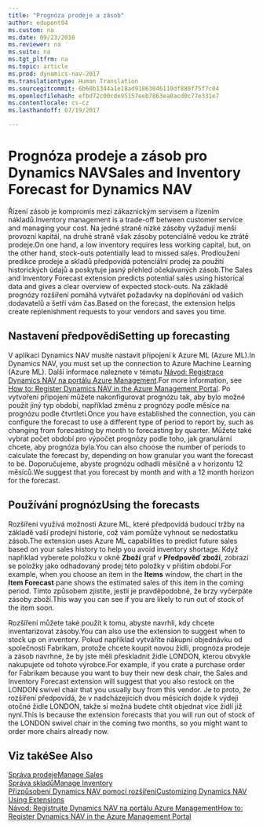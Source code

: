 ```yaml
---
title: "Prognóza prodeje a zásob"
author: edupont04
ms.custom: na
ms.date: 09/23/2016
ms.reviewer: na
ms.suite: na
ms.tgt_pltfrm: na
ms.topic: article
ms.prod: dynamics-nav-2017
ms.translationtype: Human Translation
ms.sourcegitcommit: 6b60b1344a1e18ad91863046110df880f75f7c04
ms.openlocfilehash: efbd72c00cde95157eeb7863ea0acd0c77e331e7
ms.contentlocale: cs-cz
ms.lasthandoff: 07/19/2017

---
```


# <a name="sales-and-inventory-forecast-for-dynamics-nav"></a><span data-ttu-id="5543d-102">Prognóza prodeje a zásob pro Dynamics NAV</span><span class="sxs-lookup"><span data-stu-id="5543d-102">Sales and Inventory Forecast for Dynamics NAV</span></span>
<span data-ttu-id="5543d-103">Řízení zásob je kompromis mezi zákaznickým servisem a řízením nákladů.</span><span class="sxs-lookup"><span data-stu-id="5543d-103">Inventory management is a trade-off between customer service and managing your cost.</span></span> <span data-ttu-id="5543d-104">Na jedné straně nízké zásoby vyžadují menší provozní kapitál, na druhé straně však zásoby potenciálně vedou ke ztrátě prodeje.</span><span class="sxs-lookup"><span data-stu-id="5543d-104">On one hand, a low inventory requires less working capital, but, on the other hand, stock-outs potentially lead to missed sales.</span></span> <span data-ttu-id="5543d-105">Prodloužení predikce prodeje a skladů předpovídá potenciální prodej za použití historických údajů a poskytuje jasný přehled očekávaných zásob.</span><span class="sxs-lookup"><span data-stu-id="5543d-105">The Sales and Inventory Forecast extension predicts potential sales using historical data and gives a clear overview of expected stock-outs.</span></span> <span data-ttu-id="5543d-106">Na základě prognózy rozšíření pomáhá vytvářet požadavky na doplňování od vašich dodavatelů a šetří vám čas.</span><span class="sxs-lookup"><span data-stu-id="5543d-106">Based on the forecast, the extension helps create replenishment requests to your vendors and saves you time.</span></span>  

## <a name="setting-up-forecasting"></a><span data-ttu-id="5543d-107">Nastavení předpovědi</span><span class="sxs-lookup"><span data-stu-id="5543d-107">Setting up forecasting</span></span>
<span data-ttu-id="5543d-108">V aplikaci Dynamics NAV musíte nastavit připojení k Azure ML (Azure ML).</span><span class="sxs-lookup"><span data-stu-id="5543d-108">In Dynamics NAV, you must set up the connection to Azure Machine Learning (Azure ML).</span></span> <span data-ttu-id="5543d-109">Další informace naleznete v tématu [Návod: Registrace Dynamics NAV na portálu Azure Management](ui-how-register-dynamics-nav-azure.md).</span><span class="sxs-lookup"><span data-stu-id="5543d-109">For more information, see [How to: Register Dynamics NAV in the Azure Management Portal](ui-how-register-dynamics-nav-azure.md).</span></span> <span data-ttu-id="5543d-110">Po vytvoření připojení můžete nakonfigurovat prognózu tak, aby bylo možné použít jiný typ období, například změnu z prognózy podle měsíce na prognózu podle čtvrtletí.</span><span class="sxs-lookup"><span data-stu-id="5543d-110">Once you have established the connection, you can configure the forecast to use a different type of period to report by, such as changing from forecasting by month to forecasting by quarter.</span></span> <span data-ttu-id="5543d-111">Můžete také vybrat počet období pro výpočet prognózy podle toho, jak granulární chcete, aby prognóza byla.</span><span class="sxs-lookup"><span data-stu-id="5543d-111">You can also choose the number of periods to calculate the forecast by, depending on how granular you want the forecast to be.</span></span> <span data-ttu-id="5543d-112">Doporučujeme, abyste prognózu odhadli měsíčně a v horizontu 12 měsíců.</span><span class="sxs-lookup"><span data-stu-id="5543d-112">We suggest that you forecast by month and with a 12 month horizon for the forecast.</span></span>  

## <a name="using-the-forecasts"></a><span data-ttu-id="5543d-113">Používání prognóz</span><span class="sxs-lookup"><span data-stu-id="5543d-113">Using the forecasts</span></span>
<span data-ttu-id="5543d-114">Rozšíření využívá možnosti Azure ML, které předpovídá budoucí tržby na základě vaší prodejní historie, což vám pomůže vyhnout se nedostatku zásob.</span><span class="sxs-lookup"><span data-stu-id="5543d-114">The extension uses Azure ML capabilities to predict future sales based on your sales history to help you avoid inventory shortage.</span></span> <span data-ttu-id="5543d-115">Když například vyberete položku v okně **Zboží** graf v  **Předpověď zboží**, zobrazí se položky jako odhadovaný prodej této položky v příštím období.</span><span class="sxs-lookup"><span data-stu-id="5543d-115">For example, when you choose an item in the **Items** window, the chart in the **Item Forecast** pane shows the estimated sales of this item in the coming period.</span></span> <span data-ttu-id="5543d-116">Tímto způsobem zjistíte, jestli je pravděpodobné, že brzy vyčerpáte zásoby zboží.</span><span class="sxs-lookup"><span data-stu-id="5543d-116">This way you can see if you are likely to run out of stock of the item soon.</span></span>  

<span data-ttu-id="5543d-117">Rozšíření můžete také použít k tomu, abyste navrhli, kdy chcete inventarizovat zásoby.</span><span class="sxs-lookup"><span data-stu-id="5543d-117">You can also use the extension to suggest when to stock up on inventory.</span></span> <span data-ttu-id="5543d-118">Pokud například vytváříte nákupní objednávku od společnosti Fabrikam, protože chcete koupit novou židli, prognóza prodeje a zásob navrhne, že by jste měli přeskladnit židle LONDON, kterou obvykle nakupujete od tohoto výrobce.</span><span class="sxs-lookup"><span data-stu-id="5543d-118">For example, if you crate a purchase order for Fabrikam because you want to buy their new desk chair, the Sales and Inventory Forecast extension will suggest that you also restock on the LONDON swivel chair that you usually buy from this vendor.</span></span> <span data-ttu-id="5543d-119">Je to proto, že rozšíření předpovídá, že v nadcházejících dvou měsících dojde k výdeji otočné židle LONDON, takže si možná budete chtít objednat více židlí již nyní.</span><span class="sxs-lookup"><span data-stu-id="5543d-119">This is because the extension forecasts that you will run out of stock of the LONDON swivel chair in the coming two months, so you might want to order more chairs already now.</span></span>  

## <a name="see-also"></a><span data-ttu-id="5543d-120">Viz také</span><span class="sxs-lookup"><span data-stu-id="5543d-120">See Also</span></span>
[<span data-ttu-id="5543d-121">Správa prodeje</span><span class="sxs-lookup"><span data-stu-id="5543d-121">Manage Sales</span></span>](sales-manage-sales.md)  
[<span data-ttu-id="5543d-122">Správa skladů</span><span class="sxs-lookup"><span data-stu-id="5543d-122">Manage Inventory</span></span>](inventory-manage-inventory.md)  
[<span data-ttu-id="5543d-123">Přizpůsobení Dynamics NAV pomocí rozšíření</span><span class="sxs-lookup"><span data-stu-id="5543d-123">Customizing Dynamics NAV Using Extensions</span></span>](ui-extensions.md)  
[<span data-ttu-id="5543d-124">Návod: Registrujte Dynamics NAV na portálu Azure Management</span><span class="sxs-lookup"><span data-stu-id="5543d-124">How to: Register Dynamics NAV in the Azure Management Portal</span></span>](ui-how-register-dynamics-nav-azure.md)  

